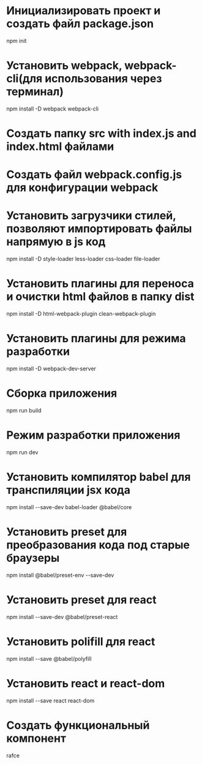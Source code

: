 # Инициализировать проект и создать файл package.json
npm init

# Установить webpack, webpack-cli(для использования через терминал)
npm install -D webpack webpack-cli

# Создать папку src with index.js and index.html файлами
# Создать файл webpack.config.js для конфигурации webpack

# Установить загрузчики стилей, позволяют импортировать файлы напрямую в js код
npm install -D style-loader less-loader css-loader file-loader

# Установить плагины для переноса и очистки html файлов в папку dist
npm install -D html-webpack-plugin clean-webpack-plugin

# Установить плагины для режима разработки
npm install -D webpack-dev-server

# Сборка приложения
npm run build
# Режим разработки приложения
npm run dev

# Установить компилятор babel для транспиляции jsx кода
npm install --save-dev babel-loader @babel/core

# Установить preset для преобразования кода под старые браузеры
npm install @babel/preset-env --save-dev 

# Установить preset для react
npm install --save-dev @babel/preset-react

# Установить polifill для react
npm install --save @babel/polyfill

# Установить react и react-dom
npm install --save react react-dom

# Создать функциональный компонент
rafce